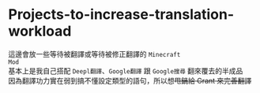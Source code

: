 # Projects-to-increase-translation-workload
這邊會放一些等待被翻譯或等待被修正翻譯的 <code>Minecraft Mod</code><br>
基本上是我自己搭配 <code>Deepl翻譯</code>、<code>Google翻譯</code> 跟 <code>Google搜尋</code> 翻來覆去的半成品<br>
因為翻譯功力實在弱到搞不懂設定類型的語句，所以想~~甩鍋給 Grant 來完善翻譯~~
